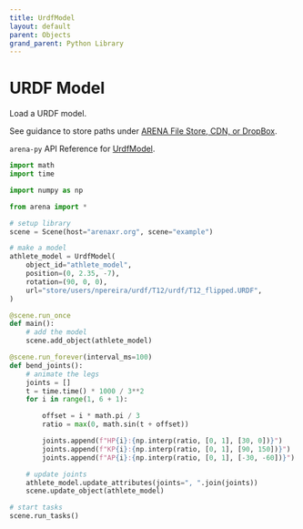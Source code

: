 ```yaml
---
title: UrdfModel
layout: default
parent: Objects
grand_parent: Python Library
---
```


# URDF Model

Load a URDF model.

See guidance to store paths under <a href='https://docs.arenaxr.org/content/interface/filestore.html'>ARENA File Store, CDN, or DropBox</a>.

`arena-py` API Reference for [UrdfModel](/content/python-api/objects/urdf_model).

```python
import math
import time

import numpy as np

from arena import *

# setup library
scene = Scene(host="arenaxr.org", scene="example")

# make a model
athlete_model = UrdfModel(
    object_id="athlete_model",
    position=(0, 2.35, -7),
    rotation=(90, 0, 0),
    url="store/users/npereira/urdf/T12/urdf/T12_flipped.URDF",
)

@scene.run_once
def main():
    # add the model
    scene.add_object(athlete_model)

@scene.run_forever(interval_ms=100)
def bend_joints():
    # animate the legs
    joints = []
    t = time.time() * 1000 / 3**2
    for i in range(1, 6 + 1):

        offset = i * math.pi / 3
        ratio = max(0, math.sin(t + offset))

        joints.append(f"HP{i}:{np.interp(ratio, [0, 1], [30, 0])}")
        joints.append(f"KP{i}:{np.interp(ratio, [0, 1], [90, 150])}")
        joints.append(f"AP{i}:{np.interp(ratio, [0, 1], [-30, -60])}")

    # update joints
    athlete_model.update_attributes(joints=", ".join(joints))
    scene.update_object(athlete_model)

# start tasks
scene.run_tasks()
```
